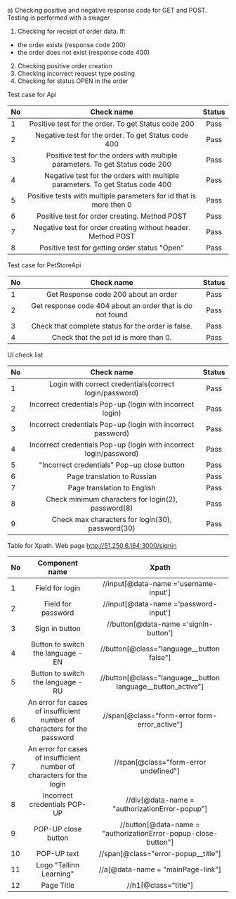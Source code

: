 a) Checking positive and negative response code for GET and POST.
Testing is performed with a swager
1.  Checking for receipt of order data. 
If:
* the order exists (response code 200)
* the order does not exist (response code 400)

2. Checking positive order creation 
3. Checking incorrect request type posting 
4. Checking for status OPEN in the order 

Test case for Api

| No  |                                  Check name                                   | Status | 
|-----|:-----------------------------------------------------------------------------:|:------:|
| 1   |              Positive test for the order. To get Status code 200              |  Pass  |
| 2   |              Negative test for the order. To get Status code 400              |  Pass  |
| 3   | Positive test for the orders with multiple parameters. To get Status code 200 |  Pass  |
| 4   | Negative test for the orders with multiple parameters. To get Status code 400 |  Pass  |
| 5   |      Positive tests with multiple parameters for id that is more then 0       |  Pass  |
| 6   |                 Positive test for order creating. Method POST                 |  Pass  |
| 7   |         Negative test for order creating without header. Method POST          |  Pass  |
| 8   |                 Positive test for getting order status "Open"                 |  Pass  |


Test case for PetStoreApi


| No  |                         Check name                         | Status | 
|-----|:----------------------------------------------------------:|:------:|
| 1   |            Get Response code 200 about an order            |  Pass  |
| 2   | Get  response code 404 about an order that is do not found |  Pass  |
| 3   |     Check that complete status for the order is false.     |  Pass  |
| 4   |           Check that the pet id is more than 0.            |  Pass  |


UI check list


| No  |                             Check name                             | Status | 
|-----|:------------------------------------------------------------------:|:------:|
| 1   |       Login with correct credentials(correct login/password)       |  Pass  |
| 2   |     Incorrect credentials Pop-up (login with incorrect login)      |  Pass  |
| 3   |    Incorrect credentials Pop-up (login with incorrect password)    |  Pass  |
| 4   | Incorrect credentials Pop-up (login with incorrect login/password) |  Pass  |
| 5   |            "Incorrect credentials" Pop-up close button             |  Pass  |
| 6   |                    Page translation to Russian                     |  Pass  |
| 7   |                    Page translation to English                     |  Pass  |
| 8   |         Check minimum characters for login(2), password(8)         |  Pass  |
| 9   |          Check max characters for login(30), password(30)          |  Pass  |



Table for Xpath. Web page http://51.250.6.164:3000/signin


| No  |                              Component name                              |                             Xpath                              | 
|-----|:------------------------------------------------------------------------:|:--------------------------------------------------------------:|
| 1   |                             Field for login                              |             //input[@data-name ='username-input']              |
| 2   |                            Field for password                            |             //input[@data-name ='password-input']              |
| 3   |                              Sign in button                              |             //button[@data-name ='signIn-button']              |
| 4   |                    Button to switch the language - EN                    |           //button[@class="language__button false"]            |
| 5   |                    Button to switch the language - RU                    |  //button[@class="language__button language__button_active"]   |
| 6   | An error for cases of insufficient number of characters for the password |         //span[@class="form-error form-error_active"]          |
| 7   |  An error for cases of insufficient number of characters for the login   |             //span[@class="form-error undefined"]              |
| 8   |                       Incorrect credentials POP-UP                       |         //div[@data-name = "authorizationError-popup"]         |
| 9   |                           POP-UP close button                            | //button[@data-name = "authorizationError-popup-close-button"] |
| 10  |                               POP-UP text                                |              //span[@class="error-popup__title"]               |
| 11  |                         Logo "Tallinn Learning"                          |               //a[@data-name = "mainPage-link"]                |
| 12  |                                Page Title                                |                      //h1[@class="title"]                      |